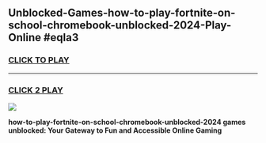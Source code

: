 
## Unblocked-Games-how-to-play-fortnite-on-school-chromebook-unblocked-2024-Play-Online #eqla3
<h3>
<a href="https://news.freeplayer.one?title=how-to-play-fortnite-on-school-chromebook-unblocked-2024&ref=3">CLICK TO PLAY</a></h3>
<hr>

<h3>
<a href="https://news.freeplayer.one?title=how-to-play-fortnite-on-school-chromebook-unblocked-2024&ref=3">CLICK 2 PLAY</a>
  
</h3>

<a href="https://news.freeplayer.one?title=how-to-play-fortnite-on-school-chromebook-unblocked-2024&ref=3"><img src="https://clearcache.store/games.png"></a>


**how-to-play-fortnite-on-school-chromebook-unblocked-2024 games unblocked: Your Gateway to Fun and Accessible Online Gaming**
